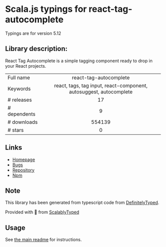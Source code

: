 
# Scala.js typings for react-tag-autocomplete

Typings are for version 5.12

## Library description:
React Tag Autocomplete is a simple tagging component ready to drop in your React projects.

|                    |                 |
| ------------------ | :-------------: |
| Full name          | react-tag-autocomplete |
| Keywords           | react, tags, tag input, react-component, autosuggest, autocomplete |
| # releases         | 17 |
| # dependents       | 9 |
| # downloads        | 554139 |
| # stars            | 0 |

## Links
- [Homepage](https://github.com/i-like-robots/react-tags#readme)
- [Bugs](https://github.com/i-like-robots/react-tags/issues)
- [Repository](https://github.com/i-like-robots/react-tags)
- [Npm](https://www.npmjs.com/package/react-tag-autocomplete)
    


## Note
This library has been generated from typescript code from [DefinitelyTyped](https://definitelytyped.org).

Provided with :purple_heart: from [ScalablyTyped](https://github.com/oyvindberg/ScalablyTyped)

## Usage
See [the main readme](../../readme.md) for instructions.


